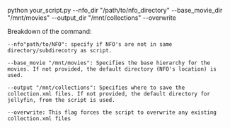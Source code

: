 python your_script.py --nfo_dir "/path/to/nfo_directory" --base_movie_dir "/mnt/movies" --output_dir "/mnt/collections" --overwrite


Breakdown of the command:

    --nfo"path/to/NFO": specify if NFO's are not in same directory/subdirecotry as script.
    
    --base_movie "/mnt/movies": Specifies the base hierarchy for the movies. If not provided, the default directory (NFO's location) is used.
    
    --output "/mnt/collections": Specifies where to save the collection.xml files. If not provided, the default directory for jellyfin, from the script is used.
    
    --overwrite: This flag forces the script to overwrite any existing collection.xml files
